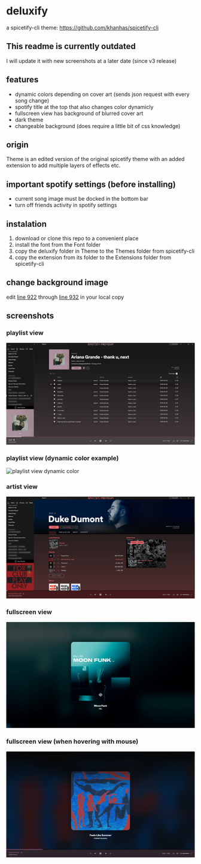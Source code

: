# deluxify
a spicetify-cli theme: https://github.com/khanhas/spicetify-cli

## This readme is currently outdated
I will update it with new screenshots at a later date (since v3 release)

## features

- dynamic colors depending on cover art (sends json request with every song change)
- spotify title at the top that also changes color dynamicly
- fullscreen view has background of blurred cover art
- dark theme
- changeable background (does require a little bit of css knowledge)

## origin

Theme is an edited version of the original spicetify theme with an added extension to add multiple layers of effects etc.

## important spotify settings (before installing)

- current song image must be docked in the bottom bar
- turn off friends activity in spotify settings

## instalation

1. download or clone this repo to a convenient place
2. install the font from the Font folder
3. copy the deluxify folder in Theme to the Themes folder from spicetify-cli
4. copy the extension from its folder to the Extensions folder from spicetify-cli

## change background image

edit [line 922](https://github.com/DELUUXE/deluxify/blob/master/Theme/deluxify/user.css#L922) through [line 932](https://github.com/DELUUXE/deluxify/blob/master/Theme/deluxify/user.css#L932) in your local copy

## screenshots

### playlist view

![playlist view](/screenshots/deluxify-screenshot-playlist.png?raw=true)

### playlist view (dynamic color example)

![playlist view dynamic color](/screenshots/deluxify-screenshot-playlist-dyncolor.gif?raw=true)

### artist view

![artist view](/screenshots/deluxify-screenshot-artist.png?raw=true)

### fullscreen view

![fullscreen view](/screenshots/deluxify-screenshot-fullscreen.gif?raw=true)

### fullscreen view (when hovering with mouse)

![fullscreen-hover view](/screenshots/deluxify-screenshot-fullscreen-hover.png?raw=true)
